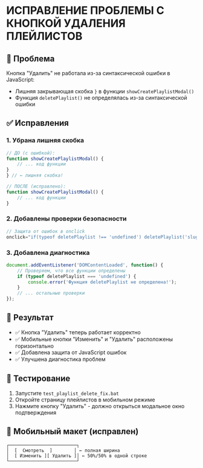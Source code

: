 # ИСПРАВЛЕНИЕ ПРОБЛЕМЫ С КНОПКОЙ УДАЛЕНИЯ ПЛЕЙЛИСТОВ

## 🐛 Проблема
Кнопка "Удалить" не работала из-за синтаксической ошибки в JavaScript:
- Лишняя закрывающая скобка `}` в функции `showCreatePlaylistModal()`
- Функция `deletePlaylist()` не определялась из-за синтаксической ошибки

## ✅ Исправления

### 1. Убрана лишняя скобка
```javascript
// ДО (с ошибкой):
function showCreatePlaylistModal() {
    // ... код функции
}
} // ← лишняя скобка!

// ПОСЛЕ (исправлено):
function showCreatePlaylistModal() {
    // ... код функции
}
```

### 2. Добавлены проверки безопасности
```javascript
// Защита от ошибок в onclick
onclick="if(typeof deletePlaylist !== 'undefined') deletePlaylist('slug', 'title'); else alert('Ошибка: функция недоступна');"
```

### 3. Добавлена диагностика
```javascript
document.addEventListener('DOMContentLoaded', function() {
    // Проверяем, что все функции определены
    if (typeof deletePlaylist === 'undefined') {
        console.error('Функция deletePlaylist не определена!');
    }
    // ... остальные проверки
});
```

## 🎯 Результат
- ✅ Кнопка "Удалить" теперь работает корректно
- ✅ Мобильные кнопки "Изменить" и "Удалить" расположены горизонтально
- ✅ Добавлена защита от JavaScript ошибок
- ✅ Улучшена диагностика проблем

## 🧪 Тестирование
1. Запустите `test_playlist_delete_fix.bat`
2. Откройте страницу плейлистов в мобильном режиме
3. Нажмите кнопку "Удалить" - должно открыться модальное окно подтверждения

## 📱 Мобильный макет (исправлен)
```
┌─────────────────────────┐
│  [  Смотреть  ]        │ ← полная ширина
│  [ Изменить ][ Удалить ]│ ← 50%/50% в одной строке
└─────────────────────────┘
```
